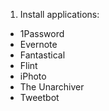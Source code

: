 1. Install applications:
  - 1Password
  - Evernote
  - Fantastical
  - Flint
  - iPhoto
  - The Unarchiver
  - Tweetbot
